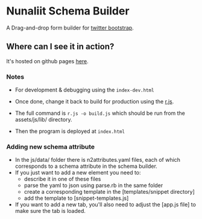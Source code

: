 # Nunaliit Schema Builder

A Drag-and-drop form builder for [twitter bootstrap](http://twitter.github.com/bootstrap/). 

## Where can I see it in action?

It's hosted on github pages [here](https://qrafzv.github.io/json-builder/).

### Notes

* For development & debugging using the `index-dev.html` 
  
* Once done, change it back to build for production using the [r.js](https://github.com/jrburke/r.js/). 

* The full command is `r.js -o build.js` which should be run from the assets/js/lib/ directory.

* Then the program is deployed at `index.html`

### Adding new schema attribute

* In the js/data/ folder there is n2attributes.yaml files, each of which corresponds to a schema attribute in the schema builder.
* If you just want to add a new element you need to:
  - describe it in one of these files
  - parse the yaml to json using parse.rb in the same folder
  - create a corresponding template in the [templates/snippet directory]
  - add the template to [snippet-templates.js]
* If you want to add a new tab, you'll also need to adjust the [app.js file] to make sure the tab is loaded.

